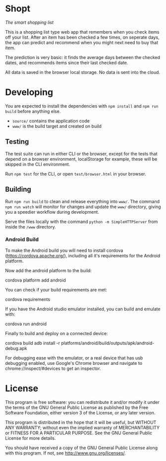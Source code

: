 # Shopt

_The smart shopping list_

This is a shopping list type web app that remembers when you check items off your list. After an item has been checked a few times, on seperate days, the app can predict and recommend when you might next need to buy that item.

The prediction is very basic: it finds the average days between the checked dates, and recommends items since their last checked date.

All data is saved in the browser local storage. No data is sent into the cloud.

# Developing

You are expected to install the dependencies with `npm install` and `npm run build` before anything else. 

* `source/` contains the application code
* `www/` is the build target and created on build

## Testing

The test suite can run in either CLI or the browser, except for the tests that depend on a browser environment, localStorage for example, these will be skipped in the CLI environment.

Run `npm test` for the CLI, or open `test/browser.html` in your browser.

## Building

Run `npm run build` to clean and release everything into `www/`. The command `npm run watch` will monitor for changes and update the `www/` directory, giving you a speedier workflow during development.

Serve the files locally with the command `python -m SimpleHTTPServer` from inside the `/www` directory.

### Android Build

To make the Android build you will need to install cordova (https://cordova.apache.org/), including all it's requirements for the Android platform. 

Now add the android platform to the build:

  cordova platform add android

You can check if your build requirements are met:

  cordova requirements

If you have the Android studio emulator installed, you can build and emulate with:

  cordova run android

Finally to build and deploy on a connected device:

  cordova build
  adb install -r platforms/android/build/outputs/apk/android-debug.apk

For debugging ease with the emulator, or a real device that has usb debugging enabled, use Google's Chrome browser and navigate to chrome://inspect/#devices to get an inspector.

# License

This program is free software: you can redistribute it and/or modify it under the terms of the GNU General Public License as published by the Free Software Foundation, either version 3 of the License, or any later version.

This program is distributed in the hope that it will be useful, but WITHOUT ANY WARRANTY; without even the implied warranty of MERCHANTABILITY or FITNESS FOR A PARTICULAR PURPOSE. See the GNU General Public License for more details.

You should have received a copy of the GNU General Public License along with this program. If not, see http://www.gnu.org/licenses/.
